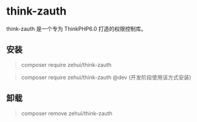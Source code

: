 # think-zauth

think-zauth 是一个专为 ThinkPHP6.0 打造的权限控制库。

## 安装
> composer require zehui/think-zauth

> composer require zehui/think-zauth @dev (开发阶段使用该方式安装)

## 卸载
> composer remove zehui/think-zauth